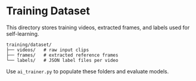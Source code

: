 # Training Dataset

This directory stores training videos, extracted frames, and labels used for self-learning.

```
training/dataset/
├── videos/   # raw input clips
├── frames/   # extracted reference frames
└── labels/   # JSON label files per video
```

Use `ai_trainer.py` to populate these folders and evaluate models.
